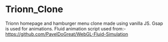 # Trionn_Clone
Trionn homepage and hamburger menu clone made using vanilla JS. Gsap is used for animations.
Fluid animation script used from:- https://github.com/PavelDoGreat/WebGL-Fluid-Simulation
